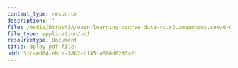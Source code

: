 ```yaml
---
content_type: resource
description: ''
file: /media/https%3A/open-learning-course-data-rc.s3.amazonaws.com/6-00sc-introduction-to-computer-science-and-programming-spring-2011/31caed84ebce3862bf45a690d6293a2c_VqZBqoZgL7k.pdf
file_type: application/pdf
resourcetype: Document
title: 3play pdf file
uid: 31caed84-ebce-3862-bf45-a690d6293a2c
---
```

